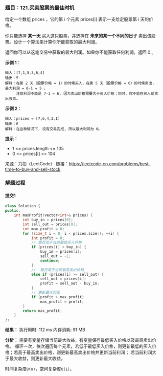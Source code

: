 ### 题目：121.买卖股票的最佳时机
给定一个数组 prices ，它的第 i 个元素 prices[i] 表示一支给定股票第 i 天的价格。

你只能选择 **某一天** 买入这只股票，并选择在 **未来的某一个不同的日子** 卖出该股票。设计一个算法来计算你所能获取的最大利润。

返回你可以从这笔交易中获取的最大利润。如果你不能获取任何利润，返回 0 。


**示例 1：**
```
输入：[7,1,5,3,6,4]
输出：5
解释：在第 2 天（股票价格 = 1）的时候买入，在第 5 天（股票价格 = 6）的时候卖出，最大利润 = 6-1 = 5 。
     注意利润不能是 7-1 = 6, 因为卖出价格需要大于买入价格；同时，你不能在买入前卖出股票。
```
**示例 2：**
```
输入：prices = [7,6,4,3,1]
输出：0
解释：在这种情况下, 没有交易完成, 所以最大利润为 0。
```

**提示：**
- 1 <= prices.length <= 105
- 0 <= prices[i] <= 104

来源：力扣（LeetCode）
链接：https://leetcode-cn.com/problems/best-time-to-buy-and-sell-stock


### 解题过程
#### 提交1
```C++
class Solution {
public:
    int maxProfit(vector<int>& prices) {
        int buy_in = prices[0];
        int sell_out = prices[0];
        int max_profit = 0;
        for (size_t i = 0; i < prices.size(); ++i) {
            int profit = 0;
            // 是否低于当前最低买入价格
            if (prices[i] < buy_in) {
                buy_in = prices[i];
                sell_out = -1;
                continue;
            }
            //  是否高于当前最高卖出价格
            else if (prices[i] >= sell_out) {
                sell_out = prices[i];
                profit = sell_out - buy_in;
            }
            // 更新最大利润
            if (profit > max_profit)
                max_profit = profit;
        }
        return max_profit;
    }
};
```
**结果：** 执行用时: 112 ms      内存消耗: 91 MB

**分析：**
需要有变量存储当前最大收益，有变量保存最低买入价格以及最高卖出价格。
循环一次，依次遍历每个元素，若低于最低买入价格，则更新最低的买入价格；若高于最高卖出价格，则更新最高卖出价格并更新当前利润；
若当前利润大于最大收益，则更新最大收益。

时间复杂度`O(n)`，空间复杂度`O(1)`。
